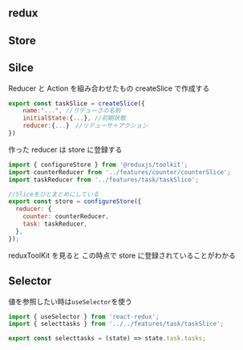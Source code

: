 ## redux

## Store

## Silce

Reducer と Action を組み合わせたもの
createSlice で作成する

```javascript
export const taskSlice = createSlice({
    name:"...", //りデューさの名前
    initialState:{...}, //初期状態
    reducer:{...}　//リデューサ＋アクション
})
```

作った reducer は store に登録する

```javascript
import { configureStore } from '@reduxjs/toolkit';
import counterReducer from '../features/counter/counterSlice';
import taskReducer from '../features/task/taskSlice';

//Sliceをひとまとめにしている
export const store = configureStore({
  reducer: {
    counter: counterReducer,
    task: taskReducer,
  },
});
```

reduxToolKit を見ると
この時点で store に登録されていることがわかる

## Selector

値を参照したい時は`useSelector`を使う

```javascript --taskList.js
import { useSelector } from 'react-redux';
import { selecttasks } from '../../features/task/taskSlice';
```

```javascript --taskSlice.js
export const selecttasks = (state) => state.task.tasks;
```
